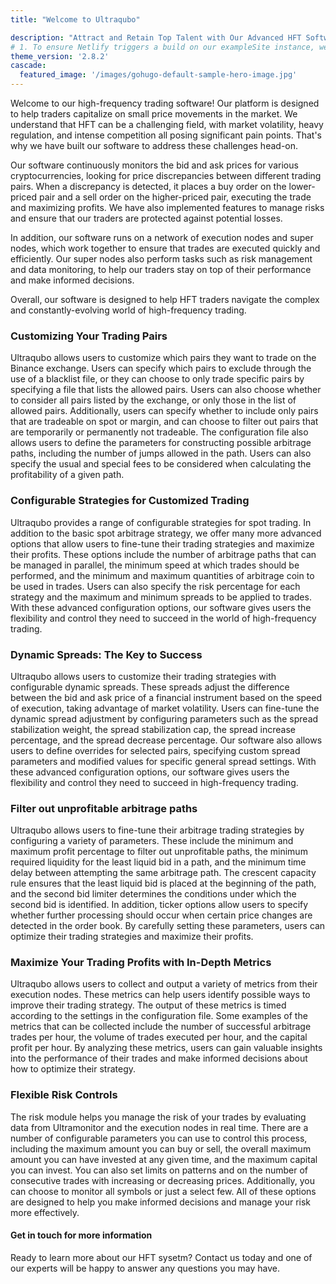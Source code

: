 ```yaml
---
title: "Welcome to Ultraqubo"

description: "Attract and Retain Top Talent with Our Advanced HFT Software."
# 1. To ensure Netlify triggers a build on our exampleSite instance, we need to change a file in the exampleSite directory.
theme_version: '2.8.2'
cascade:
  featured_image: '/images/gohugo-default-sample-hero-image.jpg'
---
```

Welcome to our high-frequency trading software! Our platform is designed to help traders capitalize on small price movements in the market. We understand that HFT can be a challenging field, with market volatility, heavy regulation, and intense competition all posing significant pain points. That's why we have built our software to address these challenges head-on.

Our software continuously monitors the bid and ask prices for various cryptocurrencies, looking for price discrepancies between different trading pairs. When a discrepancy is detected, it places a buy order on the lower-priced pair and a sell order on the higher-priced pair, executing the trade and maximizing profits. We have also implemented features to manage risks and ensure that our traders are protected against potential losses.

In addition, our software runs on a network of execution nodes and super nodes, which work together to ensure that trades are executed quickly and efficiently. Our super nodes also perform tasks such as risk management and data monitoring, to help our traders stay on top of their performance and make informed decisions.

Overall, our software is designed to help HFT traders navigate the complex and constantly-evolving world of high-frequency trading.

### Customizing Your Trading Pairs
Ultraqubo allows users to customize which pairs they want to trade on the Binance exchange. Users can specify which pairs to exclude through the use of a blacklist file, or they can choose to only trade specific pairs by specifying a file that lists the allowed pairs. Users can also choose whether to consider all pairs listed by the exchange, or only those in the list of allowed pairs. Additionally, users can specify whether to include only pairs that are tradeable on spot or margin, and can choose to filter out pairs that are temporarily or permanently not tradeable. The configuration file also allows users to define the parameters for constructing possible arbitrage paths, including the number of jumps allowed in the path. Users can also specify the usual and special fees to be considered when calculating the profitability of a given path.

### Configurable Strategies for Customized Trading
Ultraqubo provides a range of configurable strategies for spot trading. In addition to the basic spot arbitrage strategy, we offer many more advanced options that allow users to fine-tune their trading strategies and maximize their profits. These options include the number of arbitrage paths that can be managed in parallel, the minimum speed at which trades should be performed, and the minimum and maximum quantities of arbitrage coin to be used in trades. Users can also specify the risk percentage for each strategy and the maximum and minimum spreads to be applied to trades. With these advanced configuration options, our software gives users the flexibility and control they need to succeed in the world of high-frequency trading.

### Dynamic Spreads: The Key to Success
Ultraqubo allows users to customize their trading strategies with configurable dynamic spreads. These spreads adjust the difference between the bid and ask price of a financial instrument based on the speed of execution, taking advantage of market volatility. Users can fine-tune the dynamic spread adjustment by configuring parameters such as the spread stabilization weight, the spread stabilization cap, the spread increase percentage, and the spread decrease percentage. Our software also allows users to define overrides for selected pairs, specifying custom spread parameters and modified values for specific general spread settings. With these advanced configuration options, our software gives users the flexibility and control they need to succeed in high-frequency trading.

### Filter out unprofitable arbitrage paths
Ultraqubo allows users to fine-tune their arbitrage trading strategies by configuring a variety of parameters. These include the minimum and maximum profit percentage to filter out unprofitable paths, the minimum required liquidity for the least liquid bid in a path, and the minimum time delay between attempting the same arbitrage path. The crescent capacity rule ensures that the least liquid bid is placed at the beginning of the path, and the second bid limiter determines the conditions under which the second bid is identified. In addition, ticker options allow users to specify whether further processing should occur when certain price changes are detected in the order book. By carefully setting these parameters, users can optimize their trading strategies and maximize their profits.

### Maximize Your Trading Profits with In-Depth Metrics
Ultraqubo allows users to collect and output a variety of metrics from their execution nodes. These metrics can help users identify possible ways to improve their trading strategy. The output of these metrics is timed according to the settings in the configuration file. Some examples of the metrics that can be collected include the number of successful arbitrage trades per hour, the volume of trades executed per hour, and the capital profit per hour. By analyzing these metrics, users can gain valuable insights into the performance of their trades and make informed decisions about how to optimize their strategy.

### Flexible Risk Controls
The risk module helps you manage the risk of your trades by evaluating data from Ultramonitor and the execution nodes in real time. There are a number of configurable parameters you can use to control this process, including the maximum amount you can buy or sell, the overall maximum amount you can have invested at any given time, and the maximum capital you can invest. You can also set limits on patterns and on the number of consecutive trades with increasing or decreasing prices. Additionally, you can choose to monitor all symbols or just a select few. All of these options are designed to help you make informed decisions and manage your risk more effectively.

#### Get in touch for more information
Ready to learn more about our HFT sysetm? Contact us today and one of our experts will be happy to answer any questions you may have.